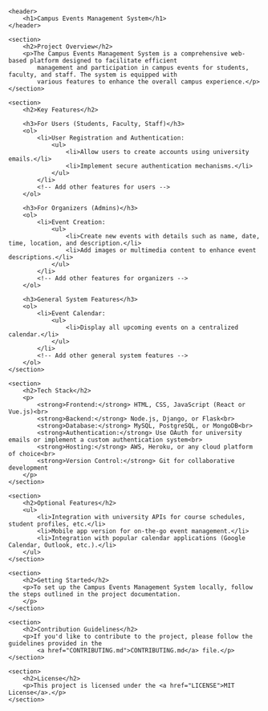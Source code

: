 <!DOCTYPE html>
<html lang="en">

<head>
    <meta charset="UTF-8">
    <meta http-equiv="X-UA-Compatible" content="IE=edge">
    <meta name="viewport" content="width=device-width, initial-scale=1.0">
    <title>Campus Events Management System</title>
</head>

<body>

    <header>
        <h1>Campus Events Management System</h1>
    </header>

    <section>
        <h2>Project Overview</h2>
        <p>The Campus Events Management System is a comprehensive web-based platform designed to facilitate efficient
            management and participation in campus events for students, faculty, and staff. The system is equipped with
            various features to enhance the overall campus experience.</p>
    </section>

    <section>
        <h2>Key Features</h2>

        <h3>For Users (Students, Faculty, Staff)</h3>
        <ol>
            <li>User Registration and Authentication:
                <ul>
                    <li>Allow users to create accounts using university emails.</li>
                    <li>Implement secure authentication mechanisms.</li>
                </ul>
            </li>
            <!-- Add other features for users -->
        </ol>

        <h3>For Organizers (Admins)</h3>
        <ol>
            <li>Event Creation:
                <ul>
                    <li>Create new events with details such as name, date, time, location, and description.</li>
                    <li>Add images or multimedia content to enhance event descriptions.</li>
                </ul>
            </li>
            <!-- Add other features for organizers -->
        </ol>

        <h3>General System Features</h3>
        <ol>
            <li>Event Calendar:
                <ul>
                    <li>Display all upcoming events on a centralized calendar.</li>
                </ul>
            </li>
            <!-- Add other general system features -->
        </ol>
    </section>

    <section>
        <h2>Tech Stack</h2>
        <p>
            <strong>Frontend:</strong> HTML, CSS, JavaScript (React or Vue.js)<br>
            <strong>Backend:</strong> Node.js, Django, or Flask<br>
            <strong>Database:</strong> MySQL, PostgreSQL, or MongoDB<br>
            <strong>Authentication:</strong> Use OAuth for university emails or implement a custom authentication system<br>
            <strong>Hosting:</strong> AWS, Heroku, or any cloud platform of choice<br>
            <strong>Version Control:</strong> Git for collaborative development
        </p>
    </section>

    <section>
        <h2>Optional Features</h2>
        <ul>
            <li>Integration with university APIs for course schedules, student profiles, etc.</li>
            <li>Mobile app version for on-the-go event management.</li>
            <li>Integration with popular calendar applications (Google Calendar, Outlook, etc.).</li>
        </ul>
    </section>

    <section>
        <h2>Getting Started</h2>
        <p>To set up the Campus Events Management System locally, follow the steps outlined in the project documentation.
        </p>
    </section>

    <section>
        <h2>Contribution Guidelines</h2>
        <p>If you'd like to contribute to the project, please follow the guidelines provided in the
            <a href="CONTRIBUTING.md">CONTRIBUTING.md</a> file.</p>
    </section>

    <section>
        <h2>License</h2>
        <p>This project is licensed under the <a href="LICENSE">MIT License</a>.</p>
    </section>

</body>

</html>
